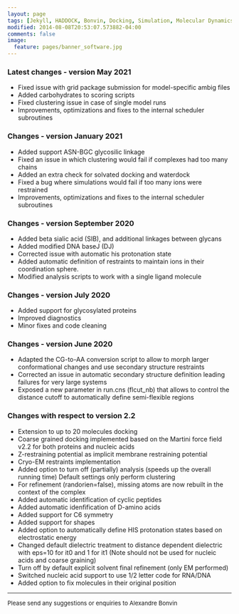 ```yaml
---
layout: page
tags: [Jekyll, HADDOCK, Bonvin, Docking, Simulation, Molecular Dynamics, Structural Biology, Computational Biology, Modelling, Protein Structure]
modified: 2014-08-08T20:53:07.573882-04:00
comments: false
image:
  feature: pages/banner_software.jpg
---
```


### Latest changes - version May 2021

- Fixed issue with grid package submission for model-specific ambig files
- Added carbohydrates to scoring scripts
- Fixed clustering issue in case of single model runs
- Improvements, optimizations and fixes to the internal scheduler subroutines


### Changes - version January 2021

- Added support ASN-BGC glycosilic linkage
- Fixed an issue in which clustering would fail if complexes had too many chains
- Added an extra check for solvated docking and waterdock
- Fixed a bug where simulations would fail if too many ions were restrained
- Improvements, optimizations and fixes to the internal scheduler subroutines


### Changes - version September 2020

- Added beta sialic acid (SIB), and additional linkages between glycans
- Added modified DNA baseJ (DJ)
- Corrected issue with automatic his protonation state
- Added automatic definition of restraints to maintain ions in their coordination sphere.
- Modified analysis scripts to work with a single ligand molecule


### Changes - version July 2020

- Added support for glycosylated proteins
- Improved diagnostics
- Minor fixes and code cleaning
 

### Changes - version June 2020

- Adapted the CG-to-AA conversion script to allow to morph larger conformational changes
  and use secondary structure restraints
- Corrected an issue in automatic secondary structure definition leading failures for very large systems
- Exposed a new parameter in run.cns (flcut_nb) that allows to control the distance cutoff to automatically
  define semi-flexible regions


	
### Changes with respect to version 2.2

- Extension to up to 20 molecules docking
- Coarse grained docking implemented based on the Martini force field v2.2
  for both proteins and nucleic acids
- Z-restraining potential as implicit membrane restraining potential
- Cryo-EM restraints implementation
- Added option to turn off (partially) analysis (speeds up the overall running time)
  Default settings only perform clustering
- For refinement (randorien=false), missing atoms are now rebuilt in the context of the complex
- Added automatic identification of cyclic peptides
- Added automatic idenfification of D-amino acids
- Added support for C6 symmetry
- Added support for shapes
- Added option to automatically define HIS protonation states based on electrostatic energy
- Changed default dielectric treatment to distance dependent dielectric with eps=10 for it0 and 1 for it1
  (Note should not be used for nucleic acids and coarse graining)
- Turn off by default explicit solvent final refinement (only EM performed)
- Switched nucleic acid support to use 1/2 letter code for RNA/DNA
- Added option to fix molecules in their original position


* * *

<font size="-1">Please send any suggestions or enquiries to Alexandre Bonvin</font>
